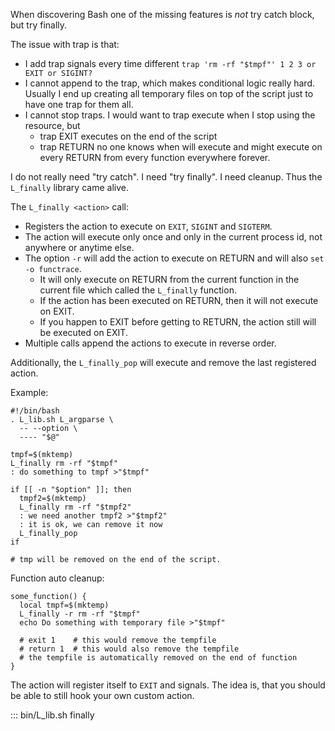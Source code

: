 When discovering Bash one of the missing features is _not_ try catch block, but try finally.

The issue with trap is that:
  - I add trap signals every time different `trap 'rm -rf "$tmpf"' 1 2 3 or EXIT or SIGINT?`
  - I cannot append to the trap, which makes conditional logic really hard.
    Usually I end up creating all temporary files on top of the script just to have one trap for them all.
  - I cannot stop traps. I would want to trap execute when I stop using the resource, but
      - trap EXIT executes on the end of the script
      - trap RETURN no one knows when will execute and might execute on every RETURN from every function everywhere forever.

I do not really need "try catch". I need "try finally". I need cleanup. Thus the `L_finally` library came alive.

The `L_finally <action>` call:
  - Registers the action to execute on `EXIT`, `SIGINT` and `SIGTERM`.
  - The action will execute only once and only in the current process id, not anywhere or anytime else.
  - The option `-r` will add the action to execute on RETURN and will also `set -o functrace`.
      - It will only execute on RETURN from the current function in the current file which called the `L_finally` function.
      - If the action has been executed on RETURN, then it will not execute on EXIT.
      - If you happen to EXIT before getting to RETURN, the action still will be executed on EXIT.
  - Multiple calls append the actions to execute in reverse order.

Additionally, the `L_finally_pop` will execute and remove the last registered action.

Example:

```
#!/bin/bash
. L_lib.sh L_argparse \
  -- --option \
  ---- "$@"

tmpf=$(mktemp)
L_finally rm -rf "$tmpf"
: do something to tmpf >"$tmpf"

if [[ -n "$option" ]]; then
  tmpf2=$(mktemp)
  L_finally rm -rf "$tmpf2"
  : we need another tmpf2 >"$tmpf2"
  : it is ok, we can remove it now
  L_finally_pop
if

# tmp will be removed on the end of the script.
```

Function auto cleanup:

```
some_function() {
  local tmpf=$(mktemp)
  L_finally -r rm -rf "$tmpf"
  echo Do something with temporary file >"$tmpf"

  # exit 1    # this would remove the tempfile
  # return 1  # this would also remove the tempfile
  # the tempfile is automatically removed on the end of function
}
```

The action will register itself to `EXIT` and signals. The idea is, that you should be able to still hook your own custom action.


::: bin/L_lib.sh finally
